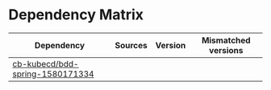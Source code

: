 # Dependency Matrix

Dependency | Sources | Version | Mismatched versions
---------- | ------- | ------- | -------------------
[cb-kubecd/bdd-spring-1580171334](https://github.com/cb-kubecd/bdd-spring-1580171334.git) |  | []() | 
